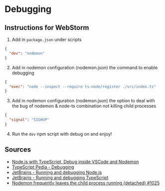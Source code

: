 # Debugging

## Instructions for WebStorm

1. Add in `package.json` under scripts
```json
{
  "dev": "nodemon"
}
```

2. Add in nodemon configuration (nodemon.json) the command to enable debugging
```json
{
  "exec": "node --inspect --require ts-node/register ./src/index.ts"
}
```

3. Add in nodemon configuration (nodemon.json) the option to deal with the bug of nodemon & node-ts combination not killing child processes  
```json
{
  "signal": "SIGHUP"
}
```

4. Run the `dev` npm script with debug on and enjoy!

## Sources

- [Node.js with TypeScript, Debug inside VSCode and Nodemon](https://dev.to/oieduardorabelo/nodejs-with-typescript-debug-inside-vscode-and-nodemon-23o7)
- [TypeScript Pedia - Debugging](https://typescript.programmingpedia.net/en/tutorial/9131/debugging)
- [JetBrains - Running and debugging Node.js](https://www.jetbrains.com/help/webstorm/running-and-debugging-node-js.html)
- [JetBrains - Running and debugging TypeScript](https://www.jetbrains.com/help/webstorm/running-and-debugging-typescript.html)
- [Nodemon frequently leaves the child process running (detached) #1025](https://github.com/remy/nodemon/issues/1025)
